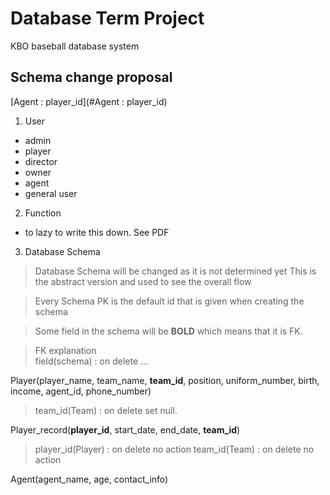 # Database Term Project

KBO baseball database system

Schema change proposal
--------
[Agent : player_id](#Agent : player_id)

1. User
- admin
- player
- director
- owner
- agent
- general user

2. Function
- to lazy to write this down. See PDF

3. Database Schema
> Database Schema will be changed as it is not determined yet
> This is the abstract version and used to see the overall flow

> Every Schema PK is the default id that is given when creating the schema

> Some field in the schema will be **BOLD** which means that it is FK.<br>

> FK explanation<br>
> field(schema) : on delete ...

Player(player_name, team_name, **team_id**, position, uniform_number, birth, income, agent_id, phone_number)
> team_id(Team) : on delete set null.

Player_record(**player_id**, start_date, end_date, **team_id**)
> player_id(Player) : on delete no action
> team_id(Team) : on delete no action

<a name="Agent : player_id">Agent(agent_name, age, contact_info)</a>
